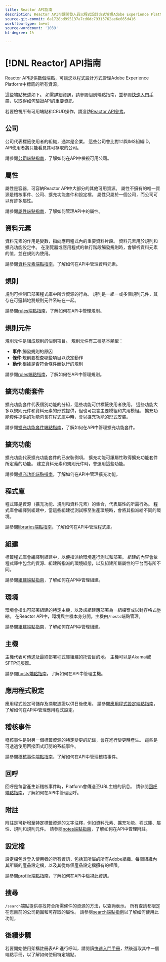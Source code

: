 ```yaml
---
title: Reactor API指南
description: Reactor API可讓開發人員以程式設計方式管理Adobe Experience Platform中標籤的所有資源。 請依照本指南，了解如何使用API執行重要作業。
source-git-commit: 6a1728bd995137a7cd6dc79313762ae6e665d416
workflow-type: tm+mt
source-wordcount: '1039'
ht-degree: 1%

---
```


# [!DNL Reactor] API指南

Reactor API提供數個端點，可讓您以程式設計方式管理Adobe Experience Platform中標籤的所有資源。

這些端點概述如下。 如需詳細資訊，請參閱個別端點指南，並參閱[快速入門手冊](./getting-started.md)，以取得如何驗證API的重要資訊。

若要檢視所有可用端點和CRUD操作，請造訪[Reactor API參考](https://www.adobe.io/apis/experienceplatform/home/api-reference.html#!acpdr/swagger-specs/reactor.yaml)。

## 公司

公司代表標籤使用者的組織，通常是企業。 這些公司會比對1:1與IMS組織ID。 API使用者將只能看見其可存取的公司。

請參閱[公司端點指南](./endpoints/companies.md)，了解如何在API中檢視可用公司。

## 屬性

屬性是容器，可容納Reactor API中大部分的其他可用資源。 屬性不擁有的唯一資源是稽核事件、公司、擴充功能套件和設定檔。 屬性只屬於一個公司，而公司可以有許多屬性。

請參閱[屬性端點指南](./endpoints/properties.md)，了解如何管理API中的屬性。

## 資料元素

資料元素的作用是變數，指向應用程式內的重要資料片段。 資料元素用於規則和擴充功能設定中。 在瀏覽器或應用程式的執行階段觸發規則時，會解析資料元素的值，並在規則內使用。

請參閱[資料元素端點指南](./endpoints/data-elements.md)，了解如何在API中管理資料元素。

## 規則

規則可控制已部署程式庫中所含資源的行為。 規則是一組一或多個規則元件，其存在可邏輯地將規則元件系結在一起。

請參閱[rules端點指南](./endpoints/rules.md)，了解如何在API中管理規則。

## 規則元件

規則元件是組成規則的個別項目。 規則元件有三種基本類型：

* **事件**:觸發規則的原因
* **條件**:規則要檢查哪些項目以決定動作
* **動作**:根據是否符合條件而執行的規則

請參閱[rules端點指南](./endpoints/rules.md)，了解如何在API中管理規則。

## 擴充功能套件

擴充功能套件代表個別功能的分組，這些功能可供標籤使用者使用。 這些功能大多以規則元件和資料元素的形式提供，但也可包含主要模組和共用模組。 擴充功能套件提供的功能包含在程式庫中時，會以擴充功能的形式安裝。

請參閱[擴充功能套件端點指南](./endpoints/extension-packages.md)，了解如何在API中管理擴充功能套件。

## 擴充功能

擴充功能代表擴充功能套件的已安裝例項。 擴充功能可讓屬性取得擴充功能套件所定義的功能。 建立資料元素和規則元件時，會運用這些功能。

請參閱[擴充功能端點指南](./endpoints/extensions.md)，了解如何在API中管理擴充功能。

## 程式庫

程式庫是資源（擴充功能、規則和資料元素）的集合，代表屬性的所需行為。 程式庫會編譯到組建中，當這些組建從測試移至生產環境時，會將其指派給不同的環境。

請參閱[libraries端點指南](./endpoints/libraries.md)，了解如何在API中管理程式庫。

## 組建

標籤程式庫會編譯到組建中，以便指派給環境進行測試和部署。 組建的內容會依程式庫中包含的資源、組建所指派的環境組態，以及組建所屬屬性的平台而有所不同。

請參閱[組建端點指南](./endpoints/builds.md)，了解如何在API中管理組建。

## 環境

環境會指出可部署組建的特定主機，以及該組建應部署為一組檔案或以封存格式壓縮。 在Reactor API中，環境與主機本身分開，主機由`/hosts`端點管理。

請參閱[組建端點指南](./endpoints/builds.md)，了解如何在API中管理組建。

## 主機

主機代表可傳送及最終部署程式庫組建的托管目的地。 主機可以是Akamai或SFTP伺服器。

請參閱[hosts端點指南](./endpoints/hosts.md)，了解如何在API中管理主機。

## 應用程式設定

應用程式設定可儲存及擷取憑證以供日後使用。 請參閱[應用程式設定端點指南](./endpoints/app-configurations.md)，了解如何在API中管理應用程式設定。

## 稽核事件

稽核事件是對另一個標籤資源的特定變更的記錄，會在進行變更時產生。 這些是可透過使用回撥函式訂閱的系統事件。

請參閱[稽核事件端點指南](./endpoints/audit-events.md)，了解如何在API中管理稽核事件。

## 回呼

回呼是每當產生新稽核事件時，Platform會傳送至URL主機的訊息。 請參閱[回呼端點指南](./endpoints/callbacks.md)，了解如何在API中管理回呼。

## 附註

附註是可新增至特定標籤資源的文字注釋，例如資料元素、擴充功能、程式庫、屬性、規則和規則元件。 請參閱[notes端點指南](./endpoints/notes.md)，了解如何在API中管理附註。

## 設定檔

設定檔包含登入使用者的所有資訊，包括其所屬的所有Adobe組織、每個組織內其所屬的產品設定檔，以及其從每個產品設定檔擁有的權限。

請參閱[profile端點指南](./endpoints/profile.md)，了解如何在API中檢視此資訊。

## 搜尋

`/search`端點提供尋找符合所需條件的資源的方法，以查詢表示。 所有查詢都限定在您目前的公司範圍和可存取的屬性。 請參閱[search端點指南](./endpoints/search.md)以了解如何使用此功能。

## 後續步驟

若要開始使用架構註冊表API進行呼叫，請閱讀[快速入門手冊](./getting-started.md)，然後選取其中一個端點手冊，以了解如何使用特定端點。

